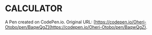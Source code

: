# CALCULATOR

A Pen created on CodePen.io. Original URL: [https://codepen.io/Oheri-Otobo/pen/BaqwQgZ](https://codepen.io/Oheri-Otobo/pen/BaqwQgZ).

